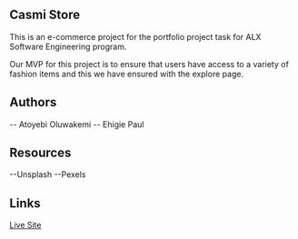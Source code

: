 ## Casmi Store

This is an e-commerce project for the portfolio project task for ALX Software Engineering program.

Our MVP for this project is to ensure that users have access to a variety of fashion items and this we have ensured with the explore page.

## Authors 

-- Atoyebi Oluwakemi
-- Ehigie Paul

## Resources

--Unsplash
--Pexels

## Links

[Live Site](https://khemmie-ray.github.io/Casmi-Store/index.html)